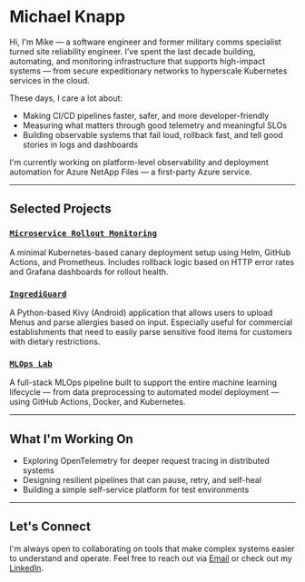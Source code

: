 # Michael Knapp

Hi, I'm Mike — a software engineer and former military comms specialist turned site reliability engineer. I’ve spent the last decade building, automating, and monitoring infrastructure that supports high-impact systems — from secure expeditionary networks to hyperscale Kubernetes services in the cloud.

These days, I care a lot about:

- Making CI/CD pipelines faster, safer, and more developer-friendly
- Measuring what matters through good telemetry and meaningful SLOs
- Building observable systems that fail loud, rollback fast, and tell good stories in logs and dashboards

I'm currently working on platform-level observability and deployment automation for Azure NetApp Files — a first-party Azure service.

---

## Selected Projects

### [`Microservice Rollout Monitoring`](https://github.com/knappmi/microservice_rollout_monitoring)
A minimal Kubernetes-based canary deployment setup using Helm, GitHub Actions, and Prometheus. Includes rollback logic based on HTTP error rates and Grafana dashboards for rollout health.

### [`IngrediGuard`](https://github.com/knappmi/IngrediGuard)
A Python-based Kivy (Android) application that allows users to upload Menus and parse allergies based on input. Especially useful for commercial establishments that need to easily parse sensitive food items for customers with dietary restrictions.

### [`MLOps Lab`](https://github.com/knappmi/mlops_lab)
A full-stack MLOps pipeline built to support the entire machine learning lifecycle — from data preprocessing to automated model deployment — using GitHub Actions, Docker, and Kubernetes.

---

## What I'm Working On

- Exploring OpenTelemetry for deeper request tracing in distributed systems
- Designing resilient pipelines that can pause, retry, and self-heal
- Building a simple self-service platform for test environments

---

## Let's Connect

I'm always open to collaborating on tools that make complex systems easier to understand and operate. Feel free to reach out via [Email](knappmi14@gmail.com) or check out my [LinkedIn](https://www.linkedin.com/in/michaelsknapp).


<!---
knappmi/knappmi is a ✨ special ✨ repository because its `README.md` (this file) appears on your GitHub profile.
You can click the Preview link to take a look at your changes.
--->
